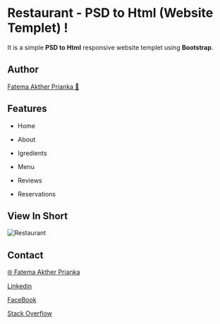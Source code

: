 # Restaurant - PSD to Html (Website Templet) !

It is a simple **PSD to Html** responsive website templet using **Bootstrap**.

## Author

[Fatema Akther Prianka 🤗](https://github.com/Prianka-Mimi)

## Features

- Home

- About

- Igredients

- Menu
  
- Reviews

- Reservations

## View In Short

<img  src="img/restaurant.png"  alt="Restaurant">

## Contact

[🌐 Fatema Akther Prianka](https://webdeveloperprianka.netlify.app/)

[Linkedin](https://www.linkedin.com/in/fatema-akther-prianka/)

[FaceBook](https://www.facebook.com/fatemaaktherprianka.webdeveloper)

[Stack Overflow](https://stackoverflow.com/users/23182049/prianka-mimi)
